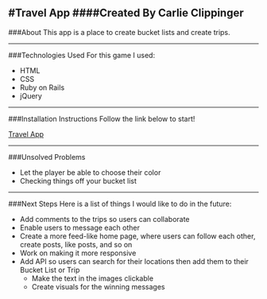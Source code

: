 #Travel App
####Created By Carlie Clippinger
--------
###About
This app is a place to create bucket lists and create trips.  

--------
###Technologies Used
For this game I used:
* HTML
* CSS
* Ruby on Rails
* jQuery

--------
###Installation Instructions
Follow the link below to start!

[Travel App](https://wdi-travel-app.herokuapp.com/)

--------
###Unsolved Problems
* Let the player be able to choose their color
* Checking things off your bucket list

--------
###Next Steps
Here is a list of things I would like to do in the future:
* Add comments to the trips so users can collaborate
* Enable users to message each other
* Create a more feed-like home page, where users can follow each other, create posts, like posts, and so on
* Work on making it more responsive
* Add API so users can search for their locations then add them to their Bucket List or Trip
    * Make the text in the images clickable
    * Create visuals for the winning messages

